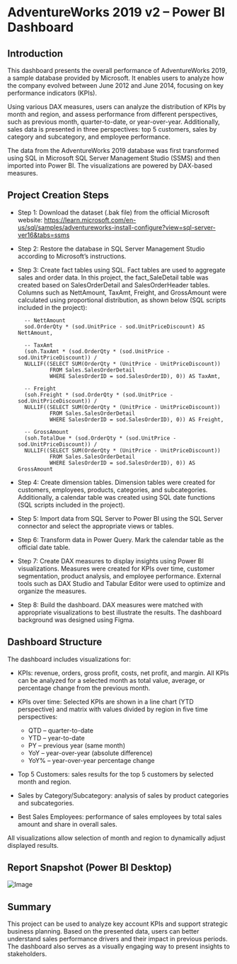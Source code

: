 # AdventureWorks 2019 v2 – Power BI Dashboard

## Introduction

This dashboard presents the overall performance of AdventureWorks 2019, a sample database provided by Microsoft. It enables users to analyze how the company evolved between June 2012 and June 2014, focusing on key performance indicators (KPIs).

Using various DAX measures, users can analyze the distribution of KPIs by month and region, and assess performance from different perspectives, such as previous month, quarter-to-date, or year-over-year. Additionally, sales data is presented in three perspectives: top 5 customers, sales by category and subcategory, and employee performance.

The data from the AdventureWorks 2019 database was first transformed using SQL in Microsoft SQL Server Management Studio (SSMS) and then imported into Power BI. The visualizations are powered by DAX-based measures.

## Project Creation Steps

- Step 1: Download the dataset (.bak file) from the official Microsoft website:
  https://learn.microsoft.com/en-us/sql/samples/adventureworks-install-configure?view=sql-server-ver16&tabs=ssms

- Step 2: Restore the database in SQL Server Management Studio according to Microsoft’s instructions.

- Step 3: Create fact tables using SQL.
  Fact tables are used to aggregate sales and order data. In this project, the fact_SaleDetail table was created based on SalesOrderDetail and SalesOrderHeader tables.
  Columns such as NettAmount, TaxAmt, Freight, and GrossAmount were calculated using proportional distribution, as shown below (SQL scripts included in the project):

        -- NettAmount
        sod.OrderQty * (sod.UnitPrice - sod.UnitPriceDiscount) AS NettAmount,

        -- TaxAmt
        (soh.TaxAmt * (sod.OrderQty * (sod.UnitPrice - sod.UnitPriceDiscount)) / 
        NULLIF((SELECT SUM(OrderQty * (UnitPrice - UnitPriceDiscount)) 
                FROM Sales.SalesOrderDetail 
                WHERE SalesOrderID = sod.SalesOrderID), 0)) AS TaxAmt,

        -- Freight
        (soh.Freight * (sod.OrderQty * (sod.UnitPrice - sod.UnitPriceDiscount)) / 
        NULLIF((SELECT SUM(OrderQty * (UnitPrice - UnitPriceDiscount)) 
                FROM Sales.SalesOrderDetail 
                WHERE SalesOrderID = sod.SalesOrderID), 0)) AS Freight,

        -- GrossAmount
        (soh.TotalDue * (sod.OrderQty * (sod.UnitPrice - sod.UnitPriceDiscount)) / 
        NULLIF((SELECT SUM(OrderQty * (UnitPrice - UnitPriceDiscount)) 
                FROM Sales.SalesOrderDetail 
                WHERE SalesOrderID = sod.SalesOrderID), 0)) AS GrossAmount

- Step 4: Create dimension tables.
  Dimension tables were created for customers, employees, products, categories, and subcategories.
  Additionally, a calendar table was created using SQL date functions (SQL scripts included in the project).

- Step 5: Import data from SQL Server to Power BI using the SQL Server connector and select the appropriate views or tables.

- Step 6: Transform data in Power Query. Mark the calendar table as the official date table.

- Step 7: Create DAX measures to display insights using Power BI visualizations.
  Measures were created for KPIs over time, customer segmentation, product analysis, and employee performance.
  External tools such as DAX Studio and Tabular Editor were used to optimize and organize the measures.

- Step 8: Build the dashboard.
  DAX measures were matched with appropriate visualizations to best illustrate the results.
  The dashboard background was designed using Figma.

## Dashboard Structure

The dashboard includes visualizations for:

- KPIs: revenue, orders, gross profit, costs, net profit, and margin.
  All KPIs can be analyzed for a selected month as total value, average, or percentage change from the previous month.

- KPIs over time:
  Selected KPIs are shown in a line chart (YTD perspective) and matrix with values divided by region in five time perspectives:
    - QTD – quarter-to-date
    - YTD – year-to-date
    - PY – previous year (same month)
    - YoY – year-over-year (absolute difference)
    - YoY% – year-over-year percentage change

- Top 5 Customers: sales results for the top 5 customers by selected month and region.

- Sales by Category/Subcategory: analysis of sales by product categories and subcategories.

- Best Sales Employees: performance of sales employees by total sales amount and share in overall sales.

All visualizations allow selection of month and region to dynamically adjust displayed results.

## Report Snapshot (Power BI Desktop)

![Image](https://github.com/user-attachments/assets/9d356a38-6583-4f9c-82f5-6ceb28a4311c)

## Summary

This project can be used to analyze key account KPIs and support strategic business planning. Based on the presented data, users can better understand sales performance drivers and their impact in previous periods. The dashboard also serves as a visually engaging way to present insights to stakeholders.

